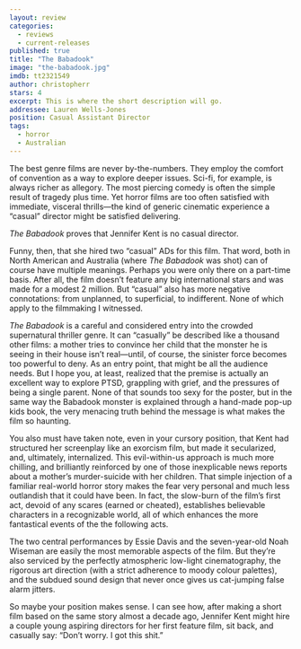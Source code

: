 ```yaml
---
layout: review
categories: 
  - reviews
  - current-releases
published: true
title: "The Babadook"
image: "the-babadook.jpg"
imdb: tt2321549
author: christopherr
stars: 4
excerpt: This is where the short description will go.
addressee: Lauren Wells-Jones
position: Casual Assistant Director
tags: 
  - horror
  - Australian
---
```

The best genre films are never by-the-numbers. They employ the comfort of convention as a way to explore deeper issues. Sci-fi, for example, is always richer as allegory. The most piercing comedy is often the simple result of tragedy plus time. Yet horror films are too often satisfied with immediate, visceral thrills—the kind of generic cinematic experience a “casual” director might be satisfied delivering.

_The Babadook_ proves that Jennifer Kent is no casual director. 

Funny, then, that she hired two “casual” ADs for this film. That word, both in North American and Australia (where _The Babadook_ was shot) can of course have multiple meanings. Perhaps you were only there on a part-time basis. After all, the film doesn’t feature any big international stars and was made for a modest 2 million. But “casual” also has more negative connotations: from unplanned, to superficial, to indifferent. None of which apply to the filmmaking I witnessed.

_The Babadook_ is a careful and considered entry into the crowded supernatural thriller genre. It can “casually” be described like a thousand other films: a mother tries to convince her child that the monster he is seeing in their house isn’t real—until, of course, the sinister force becomes too powerful to deny. As an entry point, that might be all the audience needs. But I hope you, at least, realized that the premise is actually an excellent way to explore PTSD, grappling with grief, and the pressures of being a single parent. None of that sounds too sexy for the poster, but in the same way the Babadook monster is explained through a hand-made pop-up kids book, the very menacing truth behind the message is what makes the film so haunting. 

You also must have taken note, even in your cursory position, that Kent had structured her screenplay like an exorcism film, but made it secularized, and, ultimately, internalized. This evil-within-us approach is much more chilling, and brilliantly reinforced by one of those inexplicable news reports about a mother’s murder-suicide with her children. That simple injection of a familiar real-world horror story makes the fear very personal and much less outlandish that it could have been. In fact, the slow-burn of the film’s first act, devoid of any scares (earned or cheated), establishes believable characters in a recognizable world, all of which enhances the more fantastical events of the the following acts. 

The two central performances by Essie Davis and the seven-year-old Noah Wiseman are easily the most memorable aspects of the film. But they’re also serviced by the perfectly atmospheric low-light cinematography, the rigorous art direction (with a strict adherence to moody colour palettes), and the subdued sound design that never once gives us cat-jumping false alarm jitters.

So maybe your position makes sense. I can see how, after making a short film based on the same story almost a decade ago, Jennifer Kent might hire a couple young aspiring directors for her first feature film, sit back, and casually say: “Don’t worry. I got this shit.”